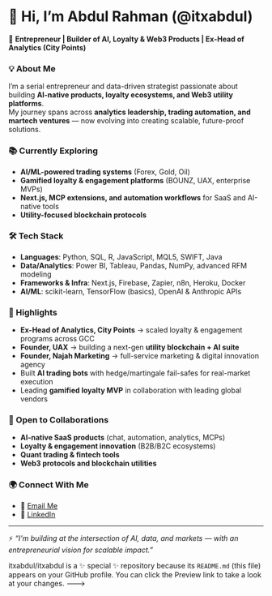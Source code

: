 # 👋 Hi, I’m Abdul Rahman (@itxabdul)

🚀 **Entrepreneur | Builder of AI, Loyalty & Web3 Products | Ex-Head of Analytics (City Points)**  

### 💡 About Me
I’m a serial entrepreneur and data-driven strategist passionate about building **AI-native products, loyalty ecosystems, and Web3 utility platforms**.  
My journey spans across **analytics leadership, trading automation, and martech ventures** — now evolving into creating scalable, future-proof solutions.  

### 📚 Currently Exploring
- **AI/ML-powered trading systems** (Forex, Gold, Oil)  
- **Gamified loyalty & engagement platforms** (BOUNZ, UAX, enterprise MVPs)  
- **Next.js, MCP extensions, and automation workflows** for SaaS and AI-native tools  
- **Utility-focused blockchain protocols**  

### 🛠️ Tech Stack
- **Languages**: Python, SQL, R, JavaScript, MQL5, SWIFT, Java  
- **Data/Analytics**: Power BI, Tableau, Pandas, NumPy, advanced RFM modeling  
- **Frameworks & Infra**: Next.js, Firebase, Zapier, n8n, Heroku, Docker  
- **AI/ML**: scikit-learn, TensorFlow (basics), OpenAI & Anthropic APIs  

### 🧩 Highlights
- **Ex-Head of Analytics, City Points** → scaled loyalty & engagement programs across GCC  
- **Founder, UAX** → building a next-gen **utility blockchain + AI suite**  
- **Founder, Najah Marketing** → full-service marketing & digital innovation agency  
- Built **AI trading bots** with hedge/martingale fail-safes for real-market execution  
- Leading **gamified loyalty MVP** in collaboration with leading global vendors  

### 🤝 Open to Collaborations
- **AI-native SaaS products** (chat, automation, analytics, MCPs)  
- **Loyalty & engagement innovation** (B2B/B2C ecosystems)  
- **Quant trading & fintech tools**  
- **Web3 protocols and blockchain utilities**  

### 🌍 Connect With Me
- 📧 [Email Me](mailto:itxabdul@outlook.com)  
- 💼 [LinkedIn](https://www.linkedin.com/in/abdulrahmanfere/)  

---

⚡ *“I’m building at the intersection of AI, data, and markets — with an entrepreneurial vision for scalable impact.”*

itxabdul/itxabdul is a ✨ special ✨ repository because its `README.md` (this file) appears on your GitHub profile.
You can click the Preview link to take a look at your changes.
--->
